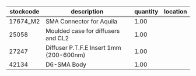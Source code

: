 |stockcode|description|quantity|location|
|---------|-----------|--------|--------|
|17674_M2|SMA Connector for Aquila|1.00||
|25058|Moulded case for diffusers and CL2|1.00||
|27247|Diffuser P.T.F.E Insert 1mm (200-600nm)|1.00||
|42134|D6-SMA Body|1.00||
